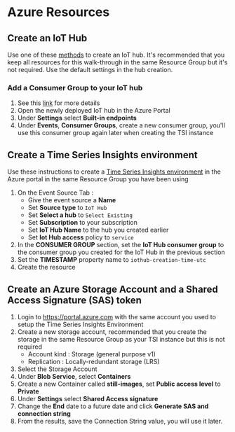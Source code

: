 # Azure Resources



## Create an IoT Hub
Use one of these [methods](https://docs.microsoft.com/en-us/azure/iot-hub/iot-hub-create-through-portal) to create an IoT hub.  It's recommended that you keep all resources for this walk-through in the same Resource Group but it's not required.  Use the default settings in the hub creation.


### Add a Consumer Group to your IoT hub
1.  See this [link](https://docs.microsoft.com/en-us/azure/time-series-insights/time-series-insights-how-to-add-an-event-source-iothub#add-a-consumer-group-to-your-iot-hub) for more details
1.  Open the newly deployed IoT hub in the Azure Portal
1.  Under **Settings** select **Built-in endpoints**
1.  Under **Events**, **Consumer Groups**, create a new consumer group, you'll use this consumer group again later when creating the TSI instance


## Create a Time Series Insights environment

Use these instructions to create a [Time Series Insights environment](https://docs.microsoft.com/en-us/azure/time-series-insights/time-series-insights-get-started) in the Azure portal in the same Resource Group you have been using

1.  On the Event Source Tab :
    * Give the event source a **Name**
    * Set **Source type** to `IoT Hub`
    * Set **Select a hub** to `Select Existing`
    * Set **Subscription** to your subscription
    * Set **IoT Hub Name** to the hub you created earlier
    * Set **Iot Hub access** policy to `service`
1.  In the **CONSUMER GROUP** section, set the **IoT Hub consumer group** to the consumer group you created for the IoT Hub in the previous section
1.  Set the **TIMESTAMP** property name to `iothub-creation-time-utc`
1.  Create the resource


## Create an Azure Storage Account and a Shared Access Signature (SAS) token

1. Login to https://portal.azure.com with the same account you used to setup the Time Series Insights Environment
1. Create a new storage account, recommended that you create the storage in the same Resource Group as your TSI instance but this is not required
    * Account kind : Storage (general purpose v1)
    * Replication : Locally-redundant storage (LRS)
1. Select the Storage Account
1. Under **Blob Service**, select **Containers**
1. Create a new Container called **still-images**, set **Public access level** to **Private**
1. Under **Settings** select **Shared Access signature**
1. Change the **End** date to a future date and click **Generate SAS and connection string**
1. From the results, save the Connection String value, you will use it later.